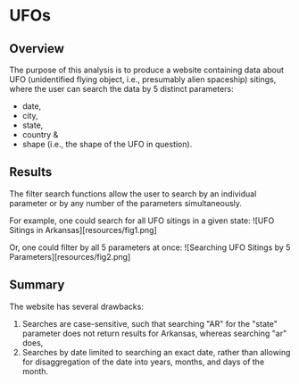 # UFOs
## Overview
The purpose of this analysis is to produce a website containing data about UFO (unidentified flying object, i.e., presumably alien spaceship) sitings, where the user can search the data by 5 distinct parameters:
- date,
- city,
- state,
- country &
- shape (i.e., the shape of the UFO in question).

## Results
The filter search functions allow the user to search by an individual parameter or by any number of the parameters simultaneously.

For example, one could search for all UFO sitings in a given state:
![UFO Sitings in Arkansas][resources/fig1.png]

Or, one could filter by all 5 parameters at once:
![Searching UFO Sitings by 5 Parameters][resources/fig2.png]

## Summary
The website has several drawbacks:
1. Searches are case-sensitive, such that searching "AR" for the "state" parameter does not return results for Arkansas, whereas searching "ar" does,
2. Searches by date limited to searching an exact date, rather than allowing for disaggregation of the date into years, months, and days of the month.
